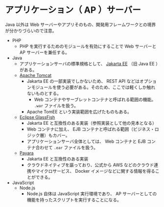 # アプリケーション（ AP ）サーバー

Java 以外は Web サーバーやアプリそのもの、開発用フレームワークとの境界が分かりづらいので注意。

- PHP
  - PHP を実行するためのモジュールを有効にすることで Web サーバーと AP サーバーを兼任する。
- Java
  - アプリケーションサーバの標準規格として、 [Jakarta EE](https://jakarta.ee/) （旧 Java EE ）がある。
  - [Apache Tomcat](https://tomcat.apache.org/)
    - Jakarta EE の一部実装でしかないため、 REST API などはオプションモジュールを使う必要がある。そのため、ここでは軽くしか触れないものとする。
      - Web コンテナやサーブレットコンテナと呼ばれる範囲の機能。 `.war` ファイルを扱う。
    - Apache TomEE という実装範囲を広げたものもある。
  - [Eclipse GlassFish](https://glassfish.org/)
    - Jakarta EE と互換性のある実装（参照実装として他の見本となる）
    - Web コンテナに加え、 EJB コンテナと呼ばれる範囲（ビジネス・ロジック層）もカバー。
    - アプリケーションサーバ全体としては、 Web コンテナと EJB コンテナ合わせて `.ear` ファイルを扱う。
  - [Payara](https://www.payara.fish/)
    - Jakarta EE と互換性のある実装
    - クラウドネイティブを謳っており、公式から AWS などのクラウド連携やマイクロサービス、 Docker イメージなどに関する情報を得ることができる。
- JavaScript
  - Node.js
    - Node.js 自体は JavaScript 実行環境であり、 AP サーバーとしての機能を持ったスクリプトを実行することになる。
